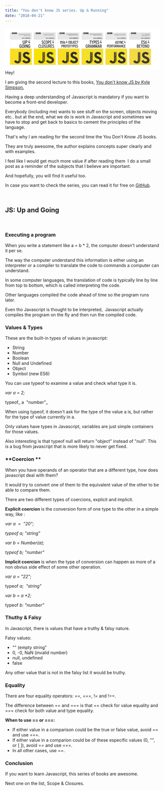 ```yaml
---
title: "You don't know JS series. Up & Running"
date: "2018-04-21"
---
```


[![](images/1_7UAKs86_jTQGWe-Ieqr2qQ.jpeg)](http://danielgguillen.com/wp-content/uploads/2018/04/1_7UAKs86_jTQGWe-Ieqr2qQ.jpeg)Hey!

I am giving the second lecture to this books, [You don't know JS by Kyle Simpson.](https://github.com/getify/You-Dont-Know-JS)

Having a deep understanding of Javascript is mandatory if you want to become a front-end developer.

Everybody (including me) wants to see stuff on the screen, objects moving etc.. but at the end, what we do is work in Javascript and sometimes we have to stop and get back to basics to cement the principles of the language.

That's why I am reading for the second time the You Don't Know JS books.

They are truly awesome, the author explains concepts super clearly and with examples.

I feel like I would get much more value if after reading them  I do a small post as a reminder of the subjects that I believe are important.

And hopefully, you will find it useful too.

In case you want to check the series, you can read it for free on [GitHub](https://github.com/getify/You-Dont-Know-JS).

 

## JS: Up and Going

 

### **Executing a program**

When you write a statement like a = b \* 2, the computer doesn't understand it per se.

The way the computer understand this information is either using an interpreter or a compiler to translate the code to commands a computer can understand.

In some computer languages, the translation of code is typically line by line from top to bottom, which is called interpreting the code.

Other languages compiled the code ahead of time so the program runs later.

Even tho Javascript is thought to be interpreted,  Javascript actually compiles the program on the fly and then run the compiled code.

### **Values & Types**

These are the built-in types of values in javascript:

- String
- Number
- Boolean
- Null and Undefined
- Object
- Symbol (new ES6)

You can use typeof to examine a value and check what type it is.

_var a = 2;_

typeof_ a  "number"_

When using typeof, it doesn't ask for the type of the value a is, but rather for the type of value currently in a.

Only values have types in Javascript, variables are just simple containers for those values.

Also interesting is that typeof null will return "object" instead of "null". This is a bug from javascript that is more likely to never get fixed.

### **Coercion **

When you have operands of an operator that are a different type, how does javascript deal with them?

It would try to convert one of them to the equivalent value of the other to be able to compare them.

There are two different types of coercions, explicit and implicit.

**Explicit coercion** is the conversion form of one type to the other in a simple way, like :

_var a  =  "20";_

_typeof a; "string"_

_var b = Number(a);_

_typeof b; "number"_

**Implicit coercion** is when the type of conversion can happen as more of a non obvius side effect of some other operation.

_var a = "22";_

typeof _a;  "string"_

_var b = a \*2;_

typeof _b: "number"_

### **Thuthy & Falsy**

In Javascript, there is values that have a truthy & falsy nature.

Falsy values:

- "" (empty string"
- 0, -0, NaN (invalid number)
- null, undefined
- false

Any other value that is not in the falsy list it would be truthy.

### **Equality**

There are four equality operators: ==, ===, != and !==.

The difference between == and === is that == check for value equality and === check for both value and type equality.

**When to use == or ===:**

- If either value in a comparison could be the true or false value, avoid == and use ===.
- If either value in a comparion could be of these especific values (0, "", or \[ \]), avoid == and use ===.
- In all other cases, use ==.

### Conclusion

If you want to learn Javascript, this series of books are awesome.

Next one on the list, Scope & Closures.
